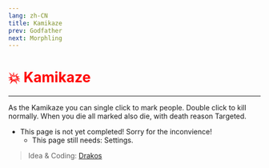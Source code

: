 ```yaml
---
lang: zh-CN
title: Kamikaze
prev: Godfather
next: Morphling
---
```


# <font color="red">💥 <b>Kamikaze</b></font> <Badge text="Support" type="tip" vertical="middle"/>

***

As the Kamikaze you can single click to mark people. Double click to kill normally. When you die all marked also die, with death reason Targeted.

- This page is not yet completed! Sorry for the inconvience!
  - This page still needs: Settings.

> Idea & Coding: [Drakos](https://github.com/Ultradragon005)
